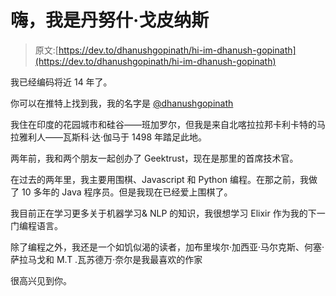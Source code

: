 # 嗨，我是丹努什·戈皮纳斯

> 原文:[https://dev.to/dhanushgopinath/hi-im-dhanush-gopinath](https://dev.to/dhanushgopinath/hi-im-dhanush-gopinath)

我已经编码将近 14 年了。

你可以在推特上找到我，我的名字是 [@dhanushgopinath](https://twitter.com/dhanushgopinath)

我住在印度的花园城市和硅谷——班加罗尔，但我是来自北喀拉拉邦卡利卡特的马拉雅利人——瓦斯科·达·伽马于 1498 年踏足此地。

两年前，我和两个朋友一起创办了 Geektrust，现在是那里的首席技术官。

在过去的两年里，我主要用围棋、Javascript 和 Python 编程。在那之前，我做了 10 多年的 Java 程序员。但是我现在已经爱上围棋了。

我目前正在学习更多关于机器学习& NLP 的知识，我很想学习 Elixir 作为我的下一门编程语言。

除了编程之外，我还是一个如饥似渴的读者，加布里埃尔·加西亚·马尔克斯、何塞·萨拉马戈和 M.T .瓦苏德万·奈尔是我最喜欢的作家

很高兴见到你。